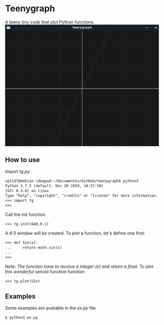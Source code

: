 # Teenygraph
A teeny tiny code that plot Python functions.
![Screenshot](screenshot.png)

## How to use
Import _tg.py_.

```
vp1147@debian-ideapad:~/Documentos/GitHub/teenygraph$ python3
Python 3.7.3 (default, Dec 20 2019, 18:57:59) 
[GCC 8.3.0] on linux
Type "help", "copyright", "credits" or "license" for more information.
>>> import tg
>>> 
```

Call the *init* function
```
>>> tg.init(640,0.1)
```
A 4:3 window will be created. To plot a function, let's define one first:
```
>>> def Sin(x):
...     return math.sin(x)
...
>>>
```
_Note: The function have to receive a integer (x) and return a float._
To plot this *wonderful* senoid function function:
```
>>> tg.plot(Sin)
```

## Examples
Some examples are avaliable in the _ex.py_ file.
```
$ python3 ex.py
```
